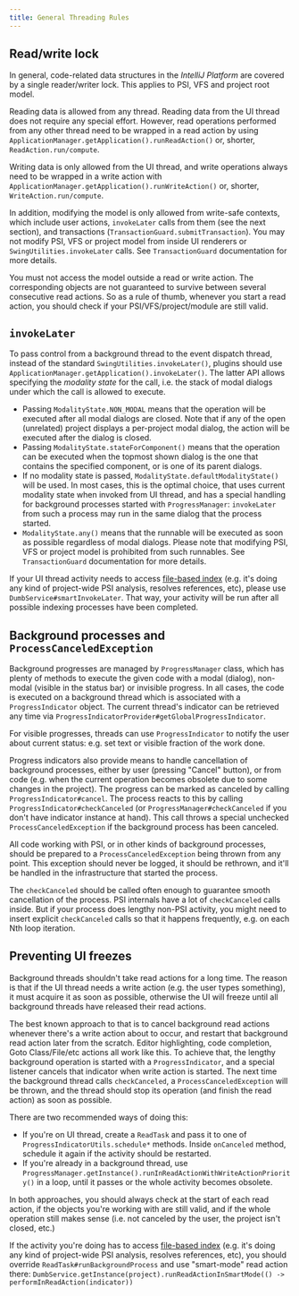 ```yaml
---
title: General Threading Rules
---
```


## Read/write lock

In general, code-related data structures in the *IntelliJ Platform* are covered by a single reader/writer lock. This applies to PSI, VFS and project root model.

Reading data is allowed from any thread.  Reading data from the UI thread does not require any special effort. However, read operations performed from any other thread need to be wrapped in a read action by using `ApplicationManager.getApplication().runReadAction()` or, shorter, `ReadAction.run/compute`.

Writing data is only allowed from the UI thread, and write operations always need to be wrapped in a write action with `ApplicationManager.getApplication().runWriteAction()` or, shorter, `WriteAction.run/compute`.

In addition, modifying the model is only allowed from write-safe contexts, which include user actions, `invokeLater` calls from them (see the next section), and transactions (`TransactionGuard.submitTransaction`). You may not modify PSI, VFS or project model from inside UI renderers or `SwingUtilities.invokeLater` calls. See `TransactionGuard` documentation for more details.

You must not access the model outside a read or write action. The corresponding objects are not guaranteed to survive between several consecutive read actions. So as a rule of thumb, whenever you start a read action, you should check if your PSI/VFS/project/module are still valid.

## `invokeLater`

To pass control from a background thread to the event dispatch thread, instead of the standard `SwingUtilities.invokeLater()`, plugins should use `ApplicationManager.getApplication().invokeLater()`. The latter API allows specifying the _modality state_ for the call, i.e. the stack of modal dialogs under which the call is allowed to execute. 

* Passing `ModalityState.NON_MODAL` means that the operation will be executed after all modal dialogs are closed. Note that if any of the open (unrelated) project displays a per-project modal dialog, the action will be executed after the dialog is closed. 
* Passing `ModalityState.stateForComponent()` means that the operation can be executed when the topmost shown dialog is the one that contains the specified component, or is one of its parent dialogs. 
* If no modality state is passed, `ModalityState.defaultModalityState()` will be used. In most cases, this is the optimal choice, that uses current modality state when invoked from UI thread, and has a special handling for background processes started with `ProgressManager`: `invokeLater` from such a process may run in the same dialog that the process started.
* `ModalityState.any()` means that the runnable will be executed as soon as possible regardless of modal dialogs. Please note that modifying PSI, VFS or project model is prohibited from such runnables. See `TransactionGuard` documentation for more details.

If your UI thread activity needs to access [file-based index](../indexing_and_psi_stubs.md) (e.g. it's doing any kind of project-wide PSI analysis, resolves references, etc), please use `DumbService#smartInvokeLater`. That way, your activity will be run after all possible indexing processes have been completed.

## Background processes and `ProcessCanceledException`

Background progresses are managed by `ProgressManager` class, which has plenty of methods to execute the given code
with a modal (dialog), non-modal (visible in the status bar) or invisible progress. In all cases, the code is
executed on a background thread which is associated with a `ProgressIndicator` object.
The current thread's indicator can be retrieved any time via `ProgressIndicatorProvider#getGlobalProgressIndicator`.

For visible progresses, threads can use `ProgressIndicator` to notify the user about current status:
e.g. set text or visible fraction of the work done.

Progress indicators also provide means to handle cancellation of background processes, either by user (pressing "Cancel" button),
or from code (e.g. when the current operation becomes obsolete due to some changes in the project).
The progress can be marked as canceled by calling `ProgressIndicator#cancel`.
The process reacts to this by calling `ProgressIndicator#checkCanceled` (or `ProgressManager#checkCanceled` if you don't have indicator instance at hand).
This call throws a special unchecked `ProcessCanceledException` if the background process has been canceled.

All code working with PSI, or in other kinds of background processes, should be prepared to a `ProcessCanceledException` being thrown from any point.
This exception should never be logged, it should be rethrown, and it'll be handled in the infrastructure that started the process.

The `checkCanceled` should be called often enough to guarantee smooth cancellation of the process. PSI internals
have a lot of `checkCanceled` calls inside. But if your process does lengthy non-PSI activity, you might need to
insert explicit `checkCanceled` calls so that it happens frequently, e.g. on each Nth loop iteration.

## Preventing UI freezes

Background threads shouldn't take read actions for a long time. The reason is that if the UI thread needs a write action (e.g. the user types something), it must acquire it as soon as possible, otherwise the UI will freeze until all background threads have released their read actions.

The best known approach to that is to cancel background read actions whenever there's a write action about to occur, and restart that background read action later from the scratch. Editor highlighting, code completion, Goto Class/File/etc actions all work like this.
To achieve that, the lengthy background operation is started with a `ProgressIndicator`, and a special listener
cancels that indicator when write action is started.
The next time the background thread calls `checkCanceled`, a `ProcessCanceledException` will be thrown,
and the thread should stop its operation (and finish the read action) as soon as possible. 
 
There are two recommended ways of doing this:

* If you're on UI thread, create a `ReadTask` and pass it to one of `ProgressIndicatorUtils.schedule*` methods. Inside `onCanceled` method, schedule it again if the activity should be restarted. 
* If you're already in a background thread, use `ProgressManager.getInstance().runInReadActionWithWriteActionPriority()` in a loop, until it passes or the whole activity becomes obsolete.

In both approaches, you should always check at the start of each read action, if the objects you're working with are still valid, and if the whole operation still makes sense (i.e. not canceled by the user, the project isn't closed, etc.)

If the activity you're doing has to access [file-based index](../indexing_and_psi_stubs.md) (e.g. it's doing any kind of project-wide PSI analysis, resolves references, etc), you should override `ReadTask#runBackgroundProcess` and use "smart-mode" read action there: `DumbService.getInstance(project).runReadActionInSmartMode(() -> performInReadAction(indicator))`
